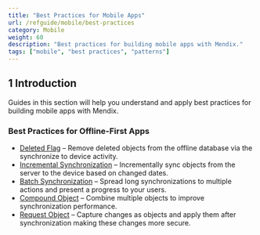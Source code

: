 ```yaml
---
title: "Best Practices for Mobile Apps"
url: /refguide/mobile/best-practices
category: Mobile
weight: 60
description: "Best practices for building mobile apps with Mendix."
tags: ["mobile", "best practices", "patterns"]
---
```


## 1 Introduction

Guides in this section will help you understand and apply best practices for building mobile apps with Mendix. 

### Best Practices for Offline-First Apps

* [Deleted Flag](/refguide/mobile/best-practices/deleted-flag) – Remove deleted objects from the offline database via the synchronize to device activity.
* [Incremental Synchronization](/refguide/mobile/best-practices/incremental-synchronization) – Incrementally sync objects from the server to the device based on changed dates.
* [Batch Synchronization](/refguide/mobile/best-practices/batch-synchronization) – Spread long synchronizations to multiple actions and present a progress to your users.
* [Compound Object](/refguide/mobile/best-practices/compound-object) – Combine multiple objects to improve synchronization performance.
* [Request Object](/refguide/mobile/best-practices/request-object) – Capture changes as objects and apply them after synchronization making these changes more secure.

